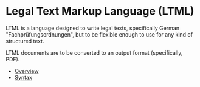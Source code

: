 # Legal Text Markup Language (LTML)

LTML is a language designed to write legal texts, specifically German
"Fachprüfungsordnungen", but to be flexible enough to use for any kind of
structured text.

LTML documents are to be converted to an output format (specifically, PDF).

* [Overview](ltml/overview.md)
* [Syntax](ltml/syntax.md)
